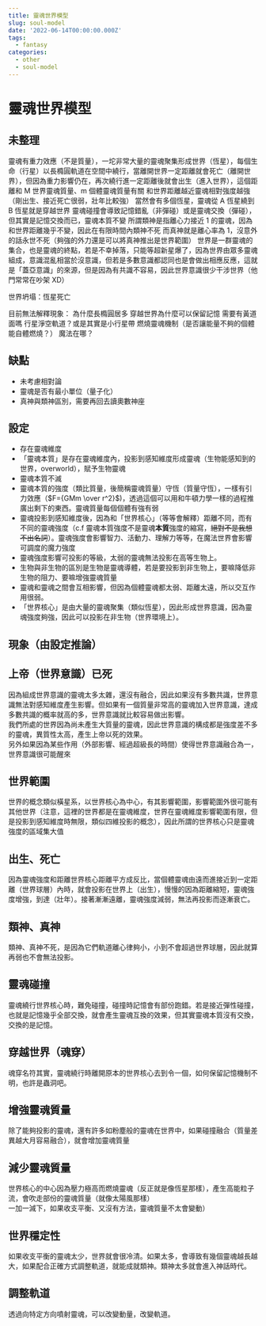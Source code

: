 ```yaml
---
title: 靈魂世界模型
slug: soul-model
date: '2022-06-14T00:00:00.000Z'
tags:
  - fantasy
categories:
  - other
  - soul-model
---
```


# 靈魂世界模型

## 未整理

靈魂有重力效應（不是質量），一坨非常大量的靈魂聚集形成世界（恆星），每個生命（行星）以長橢圓軌道在空間中繞行，當離開世界一定距離就會死亡（離開世界），但因為重力影響仍在，再次繞行進一定距離後就會出生（進入世界），這個距離和 M 世界靈魂質量、m 個體靈魂質量有關
和世界距離越近靈魂相對強度越強（剛出生、接近死亡很弱，壯年比較強）
當然會有多個恆星，靈魂從 A 恆星繞到 B 恆星就是穿越世界
靈魂碰撞會導致記憶錯亂（非彈碰）或是靈魂交換（彈碰），但其實是記憶交換而已，靈魂本質不變
所謂類神是指離心力接近 1 的靈魂，因為和世界距離幾乎不變，因此在有限時間內類神不死
而真神就是離心率為 1，沒意外的話永世不死（夠強的外力還是可以將真神推出是世界範圍）
世界是一群靈魂的集合，也是靈魂的終點，若是不幸掉落，只能等超新星爆了，因為世界由眾多靈魂組成，意識混亂相當於沒意識，但若是多數意識都認同也是會做出相應反應，這就是「蓋亞意識」的來源，但是因為有共識不容易，因此世界意識很少干涉世界（他門常常在吵架 XD）

世界坍塌：恆星死亡

目前無法解釋現象：
為什麼長橢圓居多
穿越世界為什麼可以保留記憶
需要有黃道面嗎
行星淨空軌道？或是其實是小行星帶
燃燒靈魂機制（是否讓能量不夠的個體能自體燃燒？）
魔法在哪？

## 缺點

-   未考慮相對論
-   靈魂是否有最小單位（量子化）
-   真神與類神區別，需要再回去讀奧數神座

## 設定

-   存在靈魂維度
-   「靈魂本質」是存在靈魂維度內，投影到感知維度形成靈魂（生物能感知到的世界，overworld），賦予生物靈魂
-   靈魂本質不滅
-   靈魂本質的強度（類比質量，後簡稱靈魂質量）守恆（質量守恆），一樣有引力效應（$F={GMm \over r^2}$)，透過這個可以用和牛頓力學一樣的過程推廣出剩下的東西。靈魂質量每個個體有強有弱
-   靈魂投影到感知維度後，因為和「世界核心」（等等會解釋）距離不同，而有不同的靈魂強度（c.f 靈魂本質強度不是靈魂**本質**強度的縮寫，~~絕對不是我想不出名詞~~）。靈魂強度會影響智力、活動力、理解力等等，在魔法世界會影響可調度的魔力強度
-   靈魂強度影響可投影的等級，太弱的靈魂無法投影在高等生物上。
-   生物與非生物的區別是生物是靈魂導體，若是要投影到非生物上，要嘛降低非生物的阻力、要嘛增強靈魂質量
-   靈魂和靈魂之間會互相影響，但因為個體靈魂都太弱、距離太遠，所以交互作用很弱。
-   「世界核心」是由大量的靈魂聚集（類似恆星），因此形成世界意識，因為靈魂強度夠強，因此可以投影在非生物（世界環境上）。

## 現象（由設定推論）

## 上帝（世界意識）已死

因為組成世界意識的靈魂太多太雜，還沒有融合，因此如果沒有多數共識，世界意識無法對感知維度產生影響。但如果有一個質量非常高的靈魂加入世界意識，達成多數共識的概率就高的多，世界意識就比較容易做出影響。  
我們所處的世界因為尚未產生大質量的靈魂，因此世界意識的構成都是強度差不多的靈魂，異質性太高，產生上帝以死的效果。  
另外如果因為某些作用（外部影響、經過超級長的時間）使得世界意識融合為一，世界意識很可能醒來

## 世界範圍

世界的概念類似橫星系，以世界核心為中心，有其影響範圍，影響範圍外很可能有其他世界（注意，這裡的世界都是在靈魂維度，世界在靈魂維度影響範圍有限，但是投影到感知維度時無限，類似四維投影的概念），因此所謂的世界核心只是靈魂強度的區域集大值

## 出生、死亡

因為靈魂強度和距離世界核心距離平方成反比，當個體靈魂由遠而進接近到一定距離（世界球層）內時，就會投影在世界上（出生），慢慢的因為距離縮短，靈魂強度增強，到達（壯年）。接著漸漸遠離，靈魂強度減弱，無法再投影而逐漸衰亡。

## 類神、真神

類神、真神不死，是因為它們軌道離心律夠小，小到不會超過世界球層，因此就算再弱也不會無法投影。

## 靈魂碰撞

靈魂繞行世界核心時，難免碰撞，碰撞時記憶會有部份跑錯。若是接近彈性碰撞，也就是記憶幾乎全部交換，就會產生靈魂互換的效果，但其實靈魂本質沒有交換，交換的是記憶。

## 穿越世界（魂穿）

魂穿名符其實，靈魂繞行時離開原本的世界核心去到令一個，如何保留記憶機制不明，也許是蟲洞吧。

## 增強靈魂質量

除了能夠投影的靈魂，還有許多如粉塵般的靈魂在世界中，如果碰撞融合（質量差異越大月容易融合），就會增加靈魂質量

## 減少靈魂質量

世界核心的中心因為壓力極高而燃燒靈魂（反正就是像恆星那樣），產生高能粒子流，會吹走部份的靈魂質量（就像太陽風那樣）  
一加一減下，如果收支平衡、又沒有方法，靈魂質量不太會變動）

## 世界穩定性

如果收支平衡的靈魂太少，世界就會很冷清。如果太多，會導致有幾個靈魂越長越大，如果配合正確方式調整軌道，就能成就類神。類神太多就會進入神話時代。

## 調整軌道

透過向特定方向噴射靈魂，可以改變動量，改變軌道。

##

##
